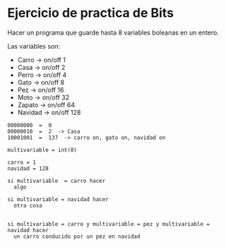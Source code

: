# Ejercicio de practica de Bits

Hacer un programa que guarde hasta 8 variables boleanas en un entero.

Las variables son:

* Carro   ->  on/off     1
* Casa    ->  on/off     2
* Perro   ->  on/off     4
* Gato    ->  on/off     8
* Pez     ->  on/off    16
* Moto    ->  on/off    32
* Zapato  ->  on/off    64
* Navidad ->  on/off   128


```
00000000  =  0
00000010  =  2  -> Casa
10001001  =  137  -> carro on, gato on, navidad on

multivariable = int(0)

carro = 1
navidad = 128

si multivariable  = carro hacer
  algo

si multivariable = navidad hacer
  otra cosa


si multivariable = carro y multivariable = pez y multivariable = navidad hacer
  un carro conducido por un pez en navidad

```
